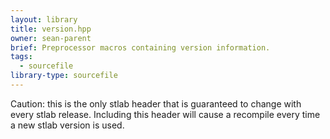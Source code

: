 ```yaml
---
layout: library
title: version.hpp
owner: sean-parent
brief: Preprocessor macros containing version information.
tags:
  - sourcefile
library-type: sourcefile
---
```


Caution: this is the only stlab header that is guaranteed to change with every stlab release. Including this header will cause a recompile every time a new stlab version is used.
